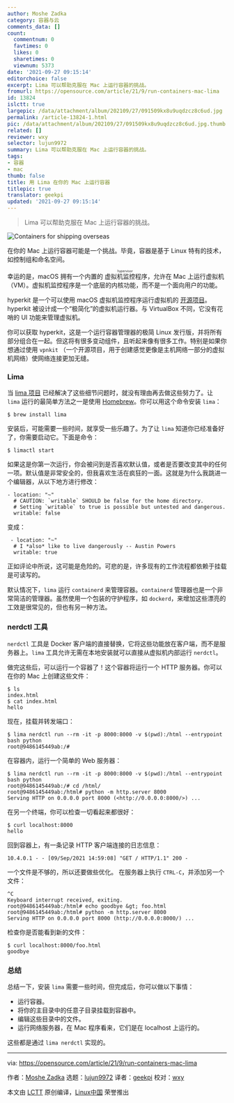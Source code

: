 ```yaml
---
author: Moshe Zadka
category: 容器与云
comments_data: []
count:
  commentnum: 0
  favtimes: 0
  likes: 0
  sharetimes: 0
  viewnum: 5373
date: '2021-09-27 09:15:14'
editorchoice: false
excerpt: Lima 可以帮助克服在 Mac 上运行容器的挑战。
fromurl: https://opensource.com/article/21/9/run-containers-mac-lima
id: 13824
islctt: true
largepic: /data/attachment/album/202109/27/091509kx8u9uqdzcz8c6ud.jpg
permalink: /article-13824-1.html
pic: /data/attachment/album/202109/27/091509kx8u9uqdzcz8c6ud.jpg.thumb.jpg
related: []
reviewer: wxy
selector: lujun9972
summary: Lima 可以帮助克服在 Mac 上运行容器的挑战。
tags:
- 容器
- mac
thumb: false
title: 用 Lima 在你的 Mac 上运行容器
titlepic: true
translator: geekpi
updated: '2021-09-27 09:15:14'
---
```



> 
> Lima 可以帮助克服在 Mac 上运行容器的挑战。
> 
> 
> 


![](/data/attachment/album/202109/27/091509kx8u9uqdzcz8c6ud.jpg "Containers for shipping overseas")


在你的 Mac 上运行容器可能是一个挑战。毕竟，容器是基于 Linux 特有的技术，如控制组和命名空间。


幸运的是，macOS 拥有一个内置的<ruby> 虚拟机监控程序 <rt>  hypervisor </rt></ruby>，允许在 Mac 上运行虚拟机（VM）。虚拟机监控程序是一个底层的内核功能，而不是一个面向用户的功能。


hyperkit 是一个可以使用 macOS 虚拟机监控程序运行虚拟机的 [开源项目](https://www.docker.com/blog/docker-unikernels-open-source/)。hyperkit 被设计成一个“极简化”的虚拟机运行器。与 VirtualBox 不同，它没有花哨的 UI 功能来管理虚拟机。


你可以获取 hyperkit，这是一个运行容器管理器的极简 Linux 发行版，并将所有部分组合在一起。但这将有很多变动组件，且听起来像有很多工作。特别是如果你想通过使用 `vpnkit` （一个开源项目，用于创建感觉更像是主机网络一部分的虚拟机网络）使网络连接更加无缝。


### Lima


当 [lima 项目](https://github.com/lima-vm/lima) 已经解决了这些细节问题时，就没有理由再去做这些努力了。让 `lima` 运行的最简单方法之一是使用 [Homebrew](https://brew.sh/)。你可以用这个命令安装 `lima`：



```
$ brew install lima

```

安装后，可能需要一些时间，就享受一些乐趣了。为了让 `lima` 知道你已经准备好了，你需要启动它。下面是命令：



```
$ limactl start

```

如果这是你第一次运行，你会被问到是否喜欢默认值，或者是否要改变其中的任何一项。默认值是非常安全的，但我喜欢生活在疯狂的一面。这就是为什么我跳进一个编辑器，从以下地方进行修改：



```
- location: "~"
  # CAUTION: `writable` SHOULD be false for the home directory.
  # Setting `writable` to true is possible but untested and dangerous.
  writable: false

```

变成：



```
 - location: "~"
  # I *also* like to live dangerously -- Austin Powers
  writable: true

```

正如评论中所说，这可能是危险的。可悲的是，许多现有的工作流程都依赖于挂载是可读写的。


默认情况下，`lima` 运行 `containerd` 来管理容器。`containerd` 管理器也是一个非常简洁的管理器。虽然使用一个包装的守护程序，如 `dockerd`，来增加这些漂亮的工效是很常见的，但也有另一种方法。


### nerdctl 工具


`nerdctl` 工具是 Docker 客户端的直接替换，它将这些功能放在客户端，而不是服务器上。`lima` 工具允许无需在本地安装就可以直接从虚拟机内部运行 `nerdctl`。


做完这些后，可以运行一个容器了！这个容器将运行一个 HTTP 服务器。你可以在你的 Mac 上创建这些文件：



```
$ ls
index.html
$ cat index.html
hello

```

现在，挂载并转发端口：



```
$ lima nerdctl run --rm -it -p 8000:8000 -v $(pwd):/html --entrypoint bash python
root@9486145449ab:/#

```

在容器内，运行一个简单的 Web 服务器：



```
$ lima nerdctl run --rm -it -p 8000:8000 -v $(pwd):/html --entrypoint bash python
root@9486145449ab:/# cd /html/
root@9486145449ab:/html# python -m http.server 8000
Serving HTTP on 0.0.0.0 port 8000 (<http://0.0.0.0:8000/>) ...

```

在另一个终端，你可以检查一切看起来都很好：



```
$ curl localhost:8000
hello

```

回到容器上，有一条记录 HTTP 客户端连接的日志信息：



```
10.4.0.1 - - [09/Sep/2021 14:59:08] "GET / HTTP/1.1" 200 -

```

一个文件是不够的，所以还要做些优化。 在服务器上执行 `CTRL-C`，并添加另一个文件：



```
^C
Keyboard interrupt received, exiting.
root@9486145449ab:/html# echo goodbye &gt; foo.html
root@9486145449ab:/html# python -m http.server 8000
Serving HTTP on 0.0.0.0 port 8000 (http://0.0.0.0:8000/) ...

```

检查你是否能看到新的文件：



```
$ curl localhost:8000/foo.html
goodbye

```

### 总结


总结一下，安装 `lima` 需要一些时间，但完成后，你可以做以下事情：


* 运行容器。
* 将你的主目录中的任意子目录挂载到容器中。
* 编辑这些目录中的文件。
* 运行网络服务器，在 Mac 程序看来，它们是在 localhost 上运行的。


这些都是通过 `lima nerdctl` 实现的。




---


via: <https://opensource.com/article/21/9/run-containers-mac-lima>


作者：[Moshe Zadka](https://opensource.com/users/moshez) 选题：[lujun9972](https://github.com/lujun9972) 译者：[geekpi](https://github.com/geekpi) 校对：[wxy](https://github.com/wxy)


本文由 [LCTT](https://github.com/LCTT/TranslateProject) 原创编译，[Linux中国](https://linux.cn/) 荣誉推出